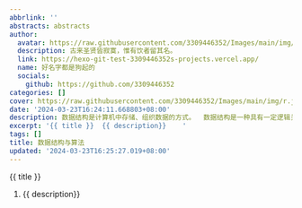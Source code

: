 ```yaml
---
abbrlink: ''
abstracts: abstracts
author:
  avatar: https://raw.githubusercontent.com/3309446352/Images/main/img/preview.jpg
  description: 古来圣贤皆寂寞，惟有饮者留其名。
  link: https://hexo-git-test-3309446352s-projects.vercel.app/
  name: 好名字都是狗起的
  socials:
    github: https://github.com/3309446352
categories: []
cover: https://raw.githubusercontent.com/3309446352/Images/main/img/r.jpg
date: '2024-03-23T16:24:11.668803+08:00'
description: 数据结构是计算机中存储、组织数据的方式。  数据结构是一种具有一定逻辑关系，在计算机中应用某种存储结构，并且封装了相应操作的数据元素集合。它包含三方面的内容，逻辑关系、存储关系及操作。
excerpt: '{{ title }}  {{ description}}  ​  '
tags: []
title: 数据结构与算法
updated: '2024-03-23T16:25:27.019+08:00'
---
```

{{ title }}

1. {{ description}}
